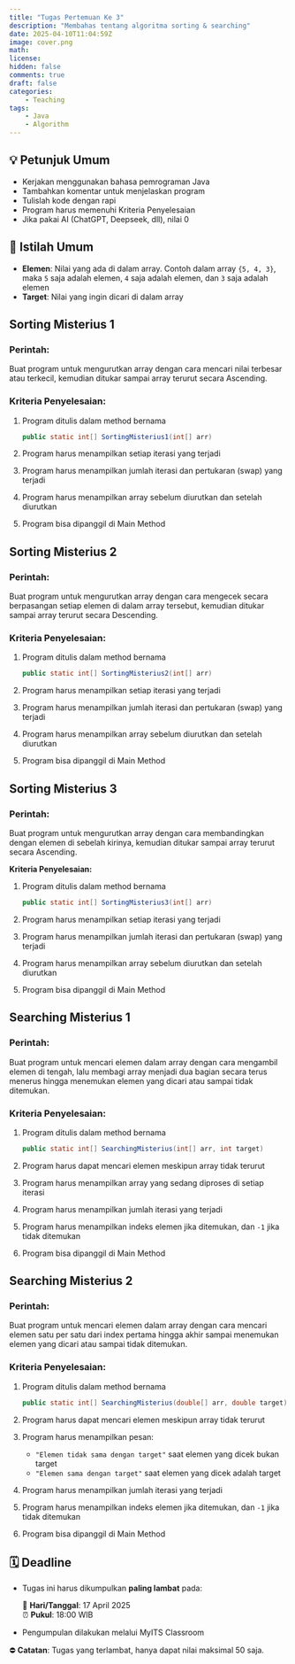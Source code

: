 ```yaml
---
title: "Tugas Pertemuan Ke 3"
description: "Membahas tentang algoritma sorting & searching"
date: 2025-04-10T11:04:59Z
image: cover.png
math: 
license: 
hidden: false
comments: true
draft: false
categories:
    - Teaching
tags: 
    - Java
    - Algorithm
---
```


## 💡 Petunjuk Umum

- Kerjakan menggunakan bahasa pemrograman Java
- Tambahkan komentar untuk menjelaskan program
- Tulislah kode dengan rapi
- Program harus memenuhi Kriteria Penyelesaian
- Jika pakai AI (ChatGPT, Deepseek, dll), nilai 0

## 📘 Istilah Umum

- **Elemen**: Nilai yang ada di dalam array. Contoh dalam array `{5, 4, 3}`, maka `5` saja adalah elemen, `4` saja adalah elemen, dan `3` saja adalah elemen
- **Target**: Nilai yang ingin dicari di dalam array

## Sorting Misterius 1

### **Perintah:**

Buat program untuk mengurutkan array dengan cara mencari nilai terbesar atau terkecil, kemudian ditukar sampai array terurut secara Ascending.  

### **Kriteria Penyelesaian:**

1. Program ditulis dalam method bernama

    ```java
    public static int[] SortingMisterius1(int[] arr)
    ```

2. Program harus menampilkan setiap iterasi yang terjadi
3. Program harus menampilkan jumlah iterasi dan pertukaran (swap) yang terjadi
4. Program harus menampilkan array sebelum diurutkan dan setelah diurutkan
5. Program bisa dipanggil di Main Method

## Sorting Misterius 2

### **Perintah:**

Buat program untuk mengurutkan array dengan cara mengecek secara berpasangan setiap elemen di dalam array tersebut, kemudian ditukar sampai array terurut secara Descending.

### **Kriteria Penyelesaian:**

1. Program ditulis dalam method bernama

    ```java
    public static int[] SortingMisterius2(int[] arr)
    ```

2. Program harus menampilkan setiap iterasi yang terjadi
3. Program harus menampilkan jumlah iterasi dan pertukaran (swap) yang terjadi
4. Program harus menampilkan array sebelum diurutkan dan setelah diurutkan
5. Program bisa dipanggil di Main Method

## Sorting Misterius 3

### **Perintah:**

Buat program untuk mengurutkan array dengan cara membandingkan dengan elemen di sebelah kirinya, kemudian ditukar sampai array terurut secara Ascending.  

**Kriteria Penyelesaian:**

1. Program ditulis dalam method bernama

    ```java
    public static int[] SortingMisterius3(int[] arr)
    ```

2. Program harus menampilkan setiap iterasi yang terjadi
3. Program harus menampilkan jumlah iterasi dan pertukaran (swap) yang terjadi
4. Program harus menampilkan array sebelum diurutkan dan setelah diurutkan
5. Program bisa dipanggil di Main Method

## Searching Misterius 1

### **Perintah:**

Buat program untuk mencari elemen dalam array dengan cara mengambil elemen di tengah, lalu membagi array menjadi dua bagian secara terus menerus hingga menemukan elemen yang dicari atau sampai tidak ditemukan.

### **Kriteria Penyelesaian:**

1. Program ditulis dalam method bernama

    ```java
    public static int[] SearchingMisterius(int[] arr, int target)
    ```

2. Program harus dapat mencari elemen meskipun array tidak terurut
3. Program harus menampilkan array yang sedang diproses di setiap iterasi  
4. Program harus menampilkan jumlah iterasi yang terjadi
5. Program harus menampilkan indeks elemen jika ditemukan, dan `-1` jika tidak ditemukan
6. Program bisa dipanggil di Main Method


## Searching Misterius 2

### **Perintah:**

Buat program untuk mencari elemen dalam array dengan cara mencari elemen satu per satu dari index pertama hingga akhir sampai menemukan elemen yang dicari atau sampai tidak ditemukan.

### **Kriteria Penyelesaian:**

1. Program ditulis dalam method bernama

    ```java
    public static int[] SearchingMisterius(double[] arr, double target)
    ```

2. Program harus dapat mencari elemen meskipun array tidak terurut
3. Program harus menampilkan pesan:
   - `"Elemen tidak sama dengan target"` saat elemen yang dicek bukan target
   - `"Elemen sama dengan target"` saat elemen yang dicek adalah target  
4. Program harus menampilkan jumlah iterasi yang terjadi
5. Program harus menampilkan indeks elemen jika ditemukan, dan `-1` jika tidak ditemukan
6. Program bisa dipanggil di Main Method

## 🗓️ Deadline

- Tugas ini harus dikumpulkan **paling lambat** pada:

  📅 **Hari/Tanggal**: 17 April 2025  
  ⏰ **Pukul**: 18:00 WIB

- Pengumpulan dilakukan melalui MyITS Classroom

⛔ **Catatan**: Tugas yang terlambat, hanya dapat nilai maksimal 50 saja.
